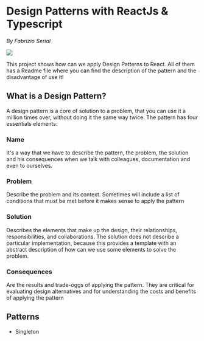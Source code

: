 # Design Patterns with ReactJs & Typescript

_By Fabrizio Serial_

![](/Users/fabrizioserial/Desktop/Artemis_Project/FabroStudio/design-patterns-react/main-background.png)

This project shows how can we apply Design Patterns to React. All of them has a Readme file where you can find the description of the pattern
and the disadvantage of use it!

## What is a Design Pattern?

A design pattern is a core of solution to a problem, that you can use it a million times over, without doing it the same
way twice. The pattern has four essentials elements:

### Name

It's a way that we have to describe the pattern, the problem, the solution and his consequences when we talk with
colleagues, documentation and even to ourselves.

### Problem

Describe the problem and its context. Sometimes will include a list of conditions that must be met before it makes
sense to apply the pattern

### Solution

Describes the elements that make up the design, their relationships, responsibilities, and collaborations. The solution does not
describe a particular implementation, because this provides a template with an abstract description of how can we use some
elements to solve the problem.

### Consequences

Are the results and trade-oggs of applying the pattern. They are critical for evaluating design alternatives and for understanding
the costs and benefits of applying the pattern

## Patterns

- Singleton
